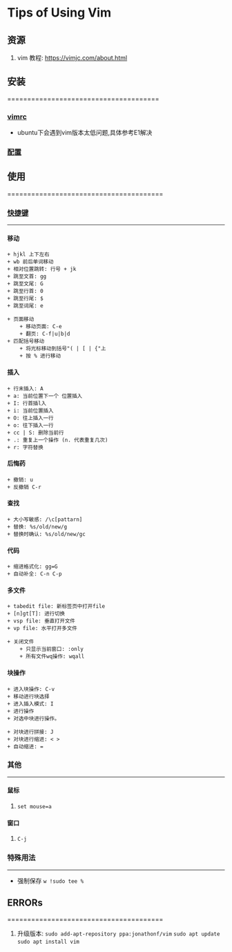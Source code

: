 # Tips of Using Vim

## 资源
1. vim 教程: https://vimjc.com/about.html

## 安装
======================================

### [vimrc](https://github.com/amix/vimrc)

+ ubuntu下会遇到vim版本太低问题,具体参考E1解决

### [配置](https://www.zhihu.com/question/47691414/answer/373700711)




## 使用
=======================================

### [快捷键](https://www.cnblogs.com/markleaf/p/7808817.html)
--------------------------------------

#### 移动
    + hjkl 上下左右
    + wb 前后单词移动
    + 相对位置跳转: 行号 + jk
    + 跳至文首: gg
    + 跳至文尾: G
    + 跳至行首: 0
    + 跳至行尾: $
    + 跳至词尾: e

    + 页面移动
        + 移动页面: C-e
        + 翻页: C-f|u|b|d
    + 匹配括号移动
        + 将光标移动到括号"( | [ | {"上
        + 按 % 进行移动

#### 插入
    + 行末插入: A
    + a: 当前位置下一个 位置插入
    + I: 行首插l入
    + i: 当前位置插入
    + O: 往上插入一行
    + o: 往下插入一行
    + cc | S: 删除当前行
    + .: 重复上一个操作 (n. 代表重复几次)
    + r: 字符替换

#### 后悔药
    + 撤销: u
    + 反撤销 C-r

#### 查找
    + 大小写敏感: /\c[pattarn]
    + 替换: %s/old/new/g
    + 替换时确认: %s/old/new/gc

#### 代码
    + 缩进格式化: gg=G
    + 自动补全: C-n C-p

#### 多文件
    + tabedit file: 新标签页中打开file
    + [n]gt[T]: 进行切换
    + vsp file: 垂直打开文件
    + vp file: 水平打开多文件
    
    + 关闭文件
        + 只显示当前窗口: :only
        + 所有文件wq操作: wqall

#### 块操作
    + 进入块操作: C-v
    + 移动进行块选择
    + 进入插入模式: I
    + 进行操作
    + 对选中块进行操作。

    + 对块进行拼接: J
    + 对块进行缩进: < >
    + 自动缩进: =

### 其他
--------------------------------------

#### 鼠标 

1. `set mouse=a`

#### 窗口

1. `C-j`



### 特殊用法
--------------------------------------

+ 强制保存
   `w !sudo tee %`

## ERRORs
=======================================

1. 升级版本:
    `sudo add-apt-repository ppa:jonathonf/vim`
    `sudo apt update`
    `sudo apt install vim`
